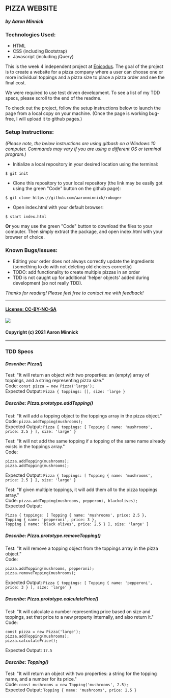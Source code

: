## PIZZA WEBSITE
#### _by Aaron Minnick_
### Technologies Used:
* HTML
* CSS (including Bootstrap)
* Javascript (including jQuery)

This is the week 4 independent project at [Epicodus](https://www.epicodus.com). The goal of the project is to create a website for a pizza company where a user can choose one or more individual toppings and a pizza size to place a pizza order and see the final cost.

We were required to use test driven development. To see a list of my TDD specs, please scroll to the end of the readme.

To check out the project, follow the setup instructions below to launch the page from a local copy on your machine. (Once the page is working bug-free, I will upload it to github pages.)

### Setup Instructions:
_(Please note, the below instructions are using gitbash on a Windows 10 computer. Commands may vary if you are using a different OS or terminal program.)_
* Initialize a local repository in your desired location using the terminal:
```
$ git init
```
* Clone this repository to your local repository (the link may be easily got using the green "Code" button on the github page):
```
$ git clone https://github.com/aaronminnick/roboger
```
* Open index.html with your default browser:
```
$ start index.html
```
**Or** you may use the green "Code" button to download the files to your computer. Then simply extract the package, and open index.html with your browser of choice.

### Known Bugs/Issues:
* Editing your order does not always correctly update the ingredients (something to do with not deleting old choices correctly)
* TODO: add functionality to create multiple pizzas in an order
* TDD is not caught up for additional 'helper objects' added during development (so not really TDD).

_Thanks for reading! Please feel free to contact me with feedback!_
***
#### [License: CC-BY-NC-SA](https://creativecommons.org/licenses/by-nc-sa/4.0/legalcode)
![](https://licensebuttons.net/l/by-nc-sa/3.0/88x31.png)
#### Copyright (c) 2021 Aaron Minnick

***
### TDD Specs

#### _**Describe: Pizza()**_
Test: "It will return an object with two properties: an (empty) array of toppings, and a string representing pizza size."  
Code: ```const pizza = new Pizza('large');```  
Expected Output: ```Pizza { toppings: [], size: 'large }```  

##### **Describe: Pizza.prototype.addTopping()**
Test: "It will add a topping object to the toppings array in the pizza object."  
Code: ```pizza.addTopping(mushrooms);```  
Expected Output: ```Pizza { toppings: [ Topping { name: 'mushrooms', price: 2.5 } ], size: 'large' }```  

Test: "It will not add the same topping if a topping of the same name already exists in the toppings array."  
Code: 
```
pizza.addTopping(mushrooms);
pizza.addTopping(mushrooms);
```
Expected Output: ```Pizza { toppings: [ Topping { name: 'mushrooms', price: 2.5 } ], size: 'large' }```

Test: "If given multiple toppings, it will add them all to the pizza toppings array."  
Code: ```pizza.addTopping(mushrooms, pepperoni, blackolives);```  
Expected Output: 
```
Pizza { toppings: [ Topping { name: 'mushrooms', price: 2.5 }, 
Topping { name: 'pepperoni', price: 3 }, 
Topping { name: 'black olives', price: 2.5 } ], size: 'large' }
```

##### **Describe: Pizza.prototype.removeTopping()**
Test: "It will remove a topping object from the toppings array in the pizza object."  
Code: 
```
pizza.addTopping(mushrooms, pepperoni);
pizza.removeTopping(mushrooms);
```  
Expected Output: ```Pizza { toppings: [ Topping { name: 'pepperoni', price: 3 } ], size: 'large' }```

##### **Describe: Pizza.prototype.calculatePrice()**
Test: "It will calculate a number representing price based on size and toppings, set that price to a new property internally, and also return it."  
Code: 
```
const pizza = new Pizza('large');
pizza.addTopping(mushrooms);
pizza.calculatePrice();
```
Expected Output: ```17.5```

#### _**Describe: Topping()**_
Test: "It will return an object with two properties: a string for the topping name, and a number for its price."  
Code: ```const mushrooms = new Topping('mushrooms', 2.5);```  
Expected Output: ```Topping { name: 'mushrooms', price: 2.5 }```  